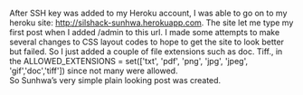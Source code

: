 After SSH key was added to my Heroku account, I was able to go on to my heroku site:
http://silshack-sunhwa.herokuapp.com.  The site let me type my first post when I added /admin to this url. 
I made some attempts to make several changes to CSS layout codes to hope to get the site to look better 
but failed.  So I just added a couple of file extensions such as doc. Tiff., in the  ALLOWED_EXTENSIONS = 
set(['txt', 'pdf', 'png', 'jpg', 'jpeg', 'gif','doc','tiff']) since not many were allowed.  
So Sunhwa’s very simple plain looking post was created.
